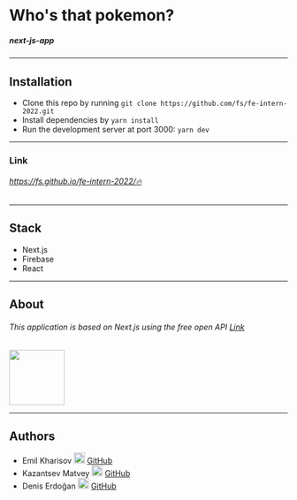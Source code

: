 # Who's that pokemon?

##### next-js-app
___

## Installation

* Clone this repo by running `git clone https://github.com/fs/fe-intern-2022.git`
* Install dependencies by `yarn install`
* Run the development server at port 3000: `yarn dev`

---
### Link 
###### https://fs.github.io/fe-intern-2022/🔥
---
## Stack

* Next.js
* Firebase
* React 

---
## About
###### This application is based on Next.js using the free open API [Link](https://pokeapi.co/)
<img src="https://pokeapi.co/static/pokeapi_256.3fa72200.png" width="100">

---

## Authors
* Emil Kharisov <img src="https://cdn-icons-png.flaticon.com/512/25/25231.png" width="20"> [GitHub](https://github.com/Talentless-E)
* Kazantsev Matvey <img src="https://cdn-icons-png.flaticon.com/512/25/25231.png" width="20"> [GitHub](https://github.com/mat1x228)
* Denis Erdoğan <img src="https://cdn-icons-png.flaticon.com/512/25/25231.png" width="20"> [GitHub](https://github.com/deniserdogan)
